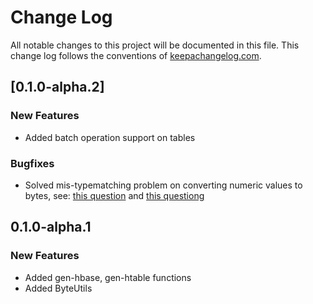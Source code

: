 # Change Log
All notable changes to this project will be documented in this file. 
This change log follows the conventions of [keepachangelog.com](http://keepachangelog.com/).

## [0.1.0-alpha.2]
### New Features
* Added batch operation support on tables

### Bugfixes
* Solved mis-typematching problem on converting numeric values to bytes, see: [this question](http://stackoverflow.com/questions/36619496/clojure-calling-bytes-from-hbase-utils-returns-a-non-type-matching-result) and [this questiong](http://stackoverflow.com/questions/12586881/clojure-overloaded-method-resolution-for-longs)

## 0.1.0-alpha.1
### New Features
* Added gen-hbase, gen-htable functions
* Added ByteUtils
